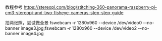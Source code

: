 教程参考
https://stereopi.com/blog/stitching-360-panorama-raspberry-pi-cm3-stereopi-and-two-fisheye-cameras-step-step-guide

拍两张照，尝试做全景
fswebcam -r 1280x960 --device /dev/video0 --no-banner image3.jpg;fswebcam -r 1280x960 --device /dev/video2 --no-banner image4.jpg